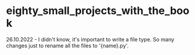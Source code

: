 # eighty_small_projects_with_the_book

26.10.2022 - I didn't know, it's important to write a file type. So many changes just to rename all the files to '{name}.py'.
